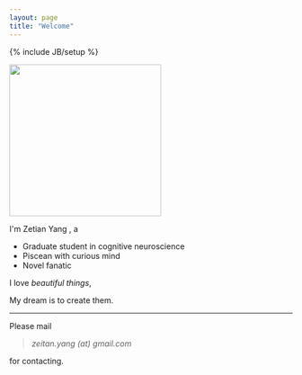 ```yaml
---
layout: page
title: "Welcome"
---
```

{% include JB/setup %}

<div id="portrait">
<img src="http://pcdn.500px.net/11215587/4e554d23b391920b4c2914e211d9961c20ff6998/4.jpg" width="270"/>
</div>

I'm Zetian Yang , a

* Graduate student in cognitive neuroscience
* Piscean with curious mind
* Novel fanatic

I love *beautiful things*,

My dream is to create them.

---------------

Please mail

> *zeitan.yang (at) gmail.com*

for contacting.


